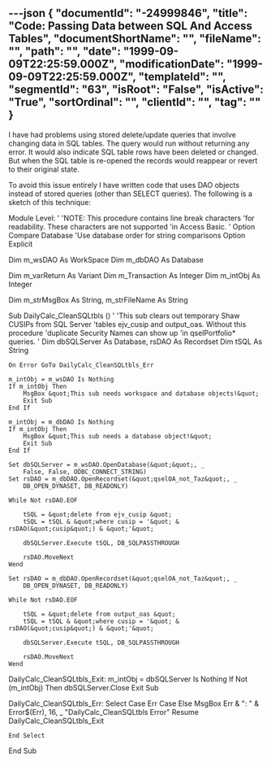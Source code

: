 ---json
{
  "documentId": "-24999846",
  "title": "Code: Passing Data between SQL And Access Tables",
  "documentShortName": "",
  "fileName": "",
  "path": "",
  "date": "1999-09-09T22:25:59.000Z",
  "modificationDate": "1999-09-09T22:25:59.000Z",
  "templateId": "",
  "segmentId": "63",
  "isRoot": "False",
  "isActive": "True",
  "sortOrdinal": "",
  "clientId": "",
  "tag": ""
}
---

I have had problems using stored delete/update queries that involve changing data in SQL tables. The query would run without returning any error. It would also indicate SQL table rows have been deleted or changed. But when the SQL table is re-opened the records would reappear or revert to their original state.

To avoid this issue entirely I have  written code that uses DAO objects instead of stored queries (other than SELECT queries). The following is a sketch of this technique:

Module Level:
'
'NOTE: This procedure contains line break characters
'for readability. These characters are not supported
'in Access Basic.
'
Option Compare Database   'Use database order for string comparisons
Option Explicit

Dim m_wsDAO As WorkSpace
Dim m_dbDAO As Database

Dim m_varReturn As Variant
Dim m_Transaction As Integer
Dim m_intObj As Integer

Dim m_strMsgBox  As String, m_strFileName As String

Sub DailyCalc_CleanSQLtbls ()
    '
    'This sub clears out temporary Shaw CUSIPs from SQL Server
    'tables ejv_cusip and output_oas. Without this procedure
    'duplicate Security Names can show up
    'in qselPortfolio* queries.
    '
    Dim dbSQLServer As Database, rsDAO As Recordset
    Dim tSQL As String

    On Error GoTo DailyCalc_CleanSQLtbls_Err

    m_intObj = m_wsDAO Is Nothing
    If m_intObj Then
        MsgBox &quot;This sub needs workspace and database objects!&quot;
        Exit Sub
    End If

    m_intObj = m_dbDAO Is Nothing
    If m_intObj Then
        MsgBox &quot;This sub needs a database object!&quot;
        Exit Sub
    End If
    
    Set dbSQLServer = m_wsDAO.OpenDatabase(&quot;&quot;, _
        False, False, ODBC_CONNECT_STRING)
    Set rsDAO = m_dbDAO.OpenRecordset(&quot;qselOA_not_Taz&quot;, _
        DB_OPEN_DYNASET, DB_READONLY)
    
    While Not rsDAO.EOF

        tSQL = &quot;delete from ejv_cusip &quot;
        tSQL = tSQL & &quot;where cusip = '&quot; & rsDAO(&quot;cusip&quot;) & &quot;'&quot;

        dbSQLServer.Execute tSQL, DB_SQLPASSTHROUGH

        rsDAO.MoveNext
    Wend

    Set rsDAO = m_dbDAO.OpenRecordset(&quot;qselOA_not_Taz&quot;, _
        DB_OPEN_DYNASET, DB_READONLY)

    While Not rsDAO.EOF

        tSQL = &quot;delete from output_oas &quot;
        tSQL = tSQL & &quot;where cusip = '&quot; & rsDAO(&quot;cusip&quot;) & &quot;'&quot;

        dbSQLServer.Execute tSQL, DB_SQLPASSTHROUGH

        rsDAO.MoveNext
    Wend
    
DailyCalc_CleanSQLtbls_Exit:
    m_intObj = dbSQLServer Is Nothing
    If Not (m_intObj) Then dbSQLServer.Close
    Exit Sub

DailyCalc_CleanSQLtbls_Err:
    Select Case Err
        Case Else
            MsgBox Err & &quot;: &quot; & Error$(Err), 16, _
                &quot;DailyCalc_CleanSQLtbls Error&quot;
            Resume DailyCalc_CleanSQLtbls_Exit

    End Select
End Sub
